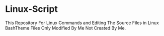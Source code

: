 # Linux-Script
This Repository For Linux Commands and Editing The Source Files in Linux
BashTheme Files Only Modified By Me Not Created By Me.
